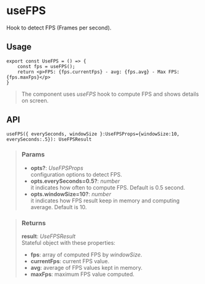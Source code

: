 # useFPS
Hook to detect FPS (Frames per second).

## Usage

```tsx
export const UseFPS = () => {
	const fps = useFPS();
	return <p>FPS: {fps.currentFps} - avg: {fps.avg} - Max FPS: {fps.maxFps}</p>
}
```

> The component uses _useFPS_ hook to compute FPS and shows details on screen.


## API

```tsx
useFPS({ everySeconds, windowSize }:UseFPSProps={windowSize:10, everySeconds:.5}): UseFPSResult
```

> ### Params
>
> - __opts?__: _UseFPSProps_  
configuration options to detect FPS.
> - __opts.everySeconds=0.5?__: _number_  
it indicates how often to compute FPS. Default is 0.5 second.
> - __opts.windowSize=10?__: _number_  
it indicates how FPS result keep in memory and computing average. Default is 10.
>

> ### Returns
>
> __result__:  _UseFPSResult_  
> Stateful object with these properties:
> -  __fps__: array of computed FPS by _windowSize_.
> -  __currentFps__: current FPS value.
> -  __avg__: average of FPS values kept in memory.
> -  __maxFps__: maximum FPS value computed.
>